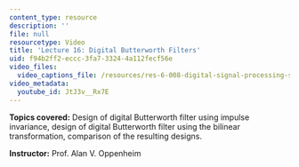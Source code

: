 ```yaml
---
content_type: resource
description: ''
file: null
resourcetype: Video
title: 'Lecture 16: Digital Butterworth Filters'
uid: f94b2ff2-eccc-3fa7-3324-4a112fecf56e
video_files:
  video_captions_file: /resources/res-6-008-digital-signal-processing-spring-2011/video-lectures/lecture-16-digital-butterworth-filters/JtJ3v__Rx7E.vtt
video_metadata:
  youtube_id: JtJ3v__Rx7E
---
```


**Topics covered:** Design of digital Butterworth filter using impulse invariance, design of digital Butterworth filter using the bilinear transformation, comparison of the resulting designs.

**Instructor:** Prof. Alan V. Oppenheim
